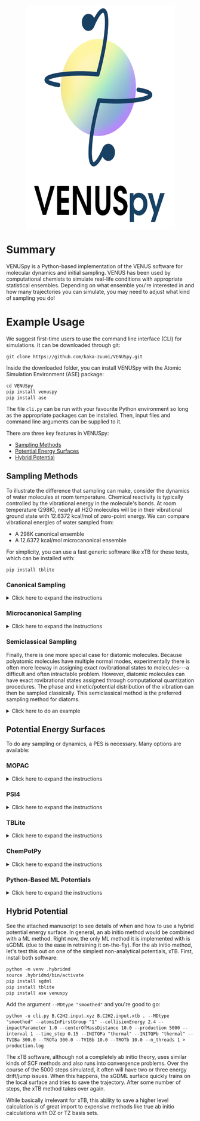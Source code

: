 <p align="center">
  <img align="center" width="400" height="600" src="images/venuspylogo1.png">
</p>

# Summary

VENUSpy is a Python-based implementation of the VENUS software for molecular dynamics and initial sampling. VENUS has been used by computational chemists to simulate real-life conditions with appropriate statistical ensembles. Depending on what ensemble you're interested in and how many trajectories you can simulate, you may need to adjust what kind of sampling you do!



# Example Usage

We suggest first-time users to use the command line interface (CLI) for simulations. It can be downloaded through git:

```
git clone https://github.com/kaka-zuumi/VENUSpy.git
```

Inside the downloaded folder, you can install VENUSpy with the Atomic Simulation Environment (ASE) package:

```
cd VENUSpy
pip install venuspy
pip install ase
```

The file `cli.py` can be run with your favourite Python environment so long as the appropriate packages can be installed. Then, input files and command line arguments can be supplied to it.

There are three key features in VENUSpy:
- [Sampling Methods](#sampling-methods)
- [Potential Energy Surfaces](#potential-energy-surfaces)
- [Hybrid Potential](#hybrid-potential)



## Sampling Methods

To illustrate the difference that sampling can make, consider the dynamics of water molecules at room temperature. Chemical reactivity is typically controlled by the vibrational energy in the molecule's bonds. At room temperature (298K), nearly all H2O molecules will be in their vibrational ground state with 12.6372 kcal/mol of zero-point energy. We can compare vibrational energies of water sampled from:

- A 298K canonical ensemble 
- A 12.6372 kcal/mol microcanonical ensemble

For simplicity, you can use a fast generic software like xTB for these tests, which can be installed with:

```
pip install tblite
```

### Canonical Sampling

<details>
<summary>Click here to expand the instructions</summary>

Water is a nonlinear molecule with three atoms, so it has three normal modes. The vibrational quanta of each mode will be sampled from a canonical ensemble, which assumes energies in each mode are related by a temperature. The frequency of the modes dictates the distribution of quanta and their energies. With xTB, these frequencies are 3653 cm-1 > 3645 cm-1 > 1538 cm-1 for the symmetric stretch, asymmetric stretch, and bending modes, respectively. VENUSpy can sample these with:

```
python -u cli.py H2O.input.xyz H2O.input.xtb .  --atomsInFirstGroup "1 2 3" --production 100 --interval 1 --time_step 0.15 --INITQPa "thermal" --TVIBa 298.0 --TROTa 0.0 --n_threads 1 > production.log
```

The resulting distribution of vibrational energies in each mode is shown in the figure on the right. Nearly all molecules are in their ground vibrational state with energies of 0.23, 0.23, and 0.10 kcal/mol. This results in only a single possible combination of energies sampled.

</details>

### Microcanonical Sampling

<details>
<summary>Click here to expand the instructions</summary>

Water is a nonlinear molecule with three atoms, so it has three normal modes. The vibrational energies of each mode will be sampled from a microcanonical ensemble, which assumes uniform mixing of energies between all modes. The frequency of the modes dictates the absolute amount of energy ultimately given to a mode. With xTB, these frequencies are 3653 cm-1 > 3645 cm-1 > 1538 cm-1 for the symmetric stretch, asymmetric stretch, and bending modes, respectively. VENUSpy can sample these with:

```
python -u cli.py H2O.input.xyz H2O.input.xtb .  --atomsInFirstGroup "1 2 3" --production 100 --interval 1 --time_step 0.15 --INITQPa "microcanonical" --EVIBa 12.6372 --EROTa 0.0 --n_threads 1 > production.log
```

The resulting distribution of vibrational energies in each mode is shown in the figure on the right. The total amount of vibrational energy is uniformly mixed over all three modes, resulting in a seemingly random distribution of combinations of energies.

</details>

### Semiclassical Sampling

Finally, there is one more special case for diatomic molecules. Because polyatomic molecules have multiple normal modes, experimentally there is often more leeway in assigning exact rovibrational states to molecules---a difficult and often intractable problem. However, diatomic molecules can have exact rovibrational states assigned through computational quantization procedures. The phase and kinetic/potential distribution of the vibration can then be sampled classically. This semiclassical method is the preferred sampling method for diatoms.

<details>
<summary>Click here to do an example</summary>

Let's do an example for the OH radical with the same software, for the N=2,J=5 rovibrational state:

```
python -u cli.py OH.input.xyz OH.input.xtb .  --atomsInFirstGroup "1 2" --production 100 --interval 1 --time_step 0.15 --INITQPa "semiclassical" --NVIBa 2 --NROTa 5 --n_threads 1 > production.log
```

Note that, with the semiclassical method, the rovibrational states' energies are not known a priori, as they are not approximated from the normal mode frequencies. Thus, only specific rovibrational states (N,J) can be sampled rather than ensembles. However, the ensemble of phases for a state are still sampled.

</details>

## Potential Energy Surfaces

To do any sampling or dynamics, a PES is necessary. Many options are available:

### MOPAC

<details>
<summary>Click here to expand the instructions</summary>

<img align="right" width="300" height="200" src="images/mopaclogo1.png">

To use MOPAC, it must first be installed somehow. On Ubuntu 24.0 for example, it can be installed with:

```
sudo apt install mopac
```

MOPAC is a general semiempirical software which means that it can be used for most reactions of interest. We will try it out on the B + C2H2 reaction. The input files describing the geometry and PES are as follows:

<details>
<summary>B.C2H2.input.xyz</summary>

```text
5

B      0.000000    0.000000    0.000000
C     -1.707100    1.879500    0.000000
C     -0.611600    2.321200    0.000000
H      0.365700    2.747600    0.000000
H     -2.684400    1.453100    0.000000
```
</details>

<details>
<summary>B.C2H2.input.mopac</summary>

```text
           method AM1
           charge 0
     multiplicity 2
          maxiter 1500
```
</details>

Then, any initial sampling and MD parameters can be given to this so long as the B and C2H2 are kept separate. For example, for a bimolecular collision initiated with 2.4 kcal/mol of collision energy and cold C2H2, the following command works:

```
python -u cli.py B.C2H2.input.xyz B.C2H2.input.mopac . --atomsInFirstGroup "1" --collisionEnergy 2.4 --impactParameter 1.0 --centerOfMassDistance 10.0 --production 100 --interval 1 --time_step 0.15 --INITQPa "thermal" --INITQPb "thermal" --TVIBa 300.0 --TROTa 300.0 --TVIBb 10.0 --TROTb 10.0 --n_threads 1 > production.log
```

Sometimes the SCF calculation in MOPAC does not converge which leads to the error: `ase.calculators.calculator.CalculationFailed: ... failed`. This happens about 1/5 times for this system; restarting it often resolves this.

</details>



### PSI4

<details>
<summary>Click here to expand the instructions</summary>

<img align="right" width="400" height="200" src="images/psi4logo1.png">

To use PSI4, it can be installed with `conda`. You can create a conda environment for it like so:

```
conda create --name psi4md psi4 ase -c conda-forge
conda activate psi4md
```

PSI4 is a general ab initio software which means that it can be used for any adiabatic reaction. Thus, it can be used for the same B + C2H2 reaction. The same geometry file `B.C2H2.input.xyz` can be used, while the PES is altered as:

<details>
<summary>B.C2H2.input.xyz</summary>

```text
5

B      0.000000    0.000000    0.000000
C     -1.707100    1.879500    0.000000
C     -0.611600    2.321200    0.000000
H      0.365700    2.747600    0.000000
H     -2.684400    1.453100    0.000000
```
</details>

<details>
<summary>B.C2H2.input.psi4</summary>

```text
referencemethod uhf
     psi4method b3lyp/def2-sv(p)
         charge 0
   multiplicity 2
```
</details>

Similar to the MOPAC implementation, any initial sampling and MD parameters can be given to this so long as the B and C2H2 are kept separate. For example, for a bimolecular collision initiated with 2.4 kcal/mol of collision energy and cold C2H2, the following command works:

```
python -u cli.py B.C2H2.input.xyz B.C2H2.input.psi4 . --atomsInFirstGroup "1" --collisionEnergy 2.4 --impactParameter 1.0 --centerOfMassDistance 10.0 --production 100 --interval 1 --time_step 0.15 --INITQPa "thermal" --INITQPb "thermal" --TVIBa 300.0 --TROTa 300.0 --TVIBb 10.0 --TROTb 10.0 --n_threads 1 > production.log
```

While PSI4 is parallelized, it is a full electronic structure calculation so it takes more than a minute to do the molecular dynamics, let alone the initial sampling. By default, if there are convergence issues at any step of the initial sampling or dynamics, the ab initio calculation is restarted with slightly different or looser parameters. We suggest skipping a full trajectory simulation if trying this as a test.

</details>



### TBLite

<details>
<summary>Click here to expand the instructions</summary>

<img align="right" width="400" height="200" src="images/xtblogo1.png">

To use TBLite, it can be installed with `pip`, like so:

```
pip install tblite
```

TBLite is a light-weight implementation of the extended tight-binding (xTB) Hamiltonian, which is a generic enough framework for most chemical reactions. Thus, it can be used for the same B + C2H2 reaction. The same geometry file `B.C2H2.input.xyz` can be used, while the PES is altered as:

<details>
<summary>B.C2H2.input.xyz</summary>

```text
5

B      0.000000    0.000000    0.000000
C     -1.707100    1.879500    0.000000
C     -0.611600    2.321200    0.000000
H      0.365700    2.747600    0.000000
H     -2.684400    1.453100    0.000000
```
</details>

<details>
<summary>B.C2H2.input.xtb</summary>

```text
      xtbmethod GFN2-xTB
         charge 0
   multiplicity 2
```
</details>

Similar to the MOPAC implementation, any initial sampling and MD parameters can be given to this so long as the B and C2H2 are kept separate. For example, for a bimolecular collision initiated with 2.4 kcal/mol of collision energy and cold C2H2, the following command works:

```
python -u cli.py B.C2H2.input.xyz B.C2H2.input.xtb . --atomsInFirstGroup "1" --collisionEnergy 2.4 --impactParameter 1.0 --centerOfMassDistance 10.0 --production 100 --interval 1 --time_step 0.15 --INITQPa "thermal" --INITQPb "thermal" --TVIBa 300.0 --TROTa 300.0 --TVIBb 10.0 --TROTb 10.0 --n_threads 1 > production.log
```

Sometimes the xTB calculation does not converge. By default, VENUSpy restarts the calculation a few times with slightly different parameters to try to save the trajectory.

</details>


### ChemPotPy

<details>
<summary>Click here to expand the instructions</summary>

To use ChemPotPy, the main package can be installed with `pip` and some helper packages must be installed with `conda`. As suggested by the developers, a new conda environment can be made for chempotpy with the appropriate packages installed like so:

```
conda create --name chempotpy
conda activate chempotpy
conda install python=3.11
conda install mkl mkl-service
conda install -c conda-forge gfortran
pip install numpy "numpy>=1.26,<1.27"
pip install charset_normalizer
pip install ase
pip install chempotpy
```

ChemPotPy is a collection of analytical potentials, originally made in Fortran and then packaged with a Python wrapper. Thus, only specific chemical reactions can be studied. We will try it out on the O + O2 reaction; find the full list of reactions available at: https://github.com/shuyinan/chempotpy.  The input files describing the geometry and PES are as follows:

<details>
<summary>O.O2.input.xyz</summary>

```text
3

O    0.00000000   0.00000000  100.00000000
O    0.00000000   0.00000000    0.59301532
O    0.00000000   0.00000000   -0.59301532
```
</details>

<details>
<summary>O.O2.input.chempotpy</summary>

```text
Q1-Sgm    chempotpy O3 O3_6_5Ap_2023 0
```
</details>

Then, any initial sampling and MD parameters can be given to this. For example, for a bimolecular collision initiated with 2.4 kcal/mol of collision energy and cold O2, the following command works:

```
python -u cli.py O.O2.input.xyz O.O2.input.chempotpy . --atomsInFirstGroup "1" --collisionEnergy 2.4 --impactParameter 1.0 --centerOfMassDistance 10.0 --production 100 --interval 1 --time_step 0.15 --INITQPa "thermal" --INITQPb "thermal" --TVIBa 300.0 --TROTa 300.0 --TVIBb 10.0 --TROTb 10.0 --n_threads 1 > production.log
```

</details>



### Python-Based ML Potentials

<details>
<summary>Click here to expand the instructions</summary>

<p>
<img align="right" width="250" height="100" src="images/pytorchlogo1.png">
</p>
<p>
<img align="right" width="300" height="200" src="images/tensorflowlogo1.jpg">
</p>

Many Python-based machine learning (ML) potentials exist now and because of the variety of different ML software, there may be conflicts between installed software. It is suggested to always create separate `conda` environments for each software. If `pip` is being used, separate Python virtual environments can be used for each software as well.

We will demonstrate interfaces with three examples: Schnet, sGDML, and Physnet.

For Schnet, first install an appropriate version (depending on the version of the model):

```
python3.11 -m venv .schnetmd
source .schnetmd/bin/activate
pip install torch==2.3 schnetpack==2.0.4 pytorch-lightning==2.2
pip install ase venuspy
```

And then do the initial sampling and MD:

```
python -u cli.py CH.C4H6.input.xyz MLmodels/CHC4H6/best_inference_model . --atomsInFirstGroup "1 2" --collisionEnergy 2.4 --impactParameter 1.0 --centerOfMassDistance 10.0 --production 100 --interval 1 --time_step 0.15 --INITQPa "thermal" --INITQPb "thermal" --TVIBa 300.0 --TROTa 300.0 --TVIBb 10.0 --TROTb 10.0 --n_threads 1 > production.log
```


For sGDML, first install the latest version with `pip`:

```
python -m venv .sgdmlmd
source .sgdmlmd/bin/activate
pip install sgdml
pip install ase venuspy
```

And then do the initial sampling and MD:

```
python -u cli.py HBr.HCl.input.xyz MLmodels/HBrHCl/model-train8000-sym2-sig0050.npz . --atomsInFirstGroup "1 2" --collisionEnergy 2.4 --impactParameter 1.0 --centerOfMassDistance 10.0 --production 100 --interval 1 --time_step 0.15 --INITQPa "thermal" --INITQPb "thermal" --TVIBa 300.0 --TROTa 300.0 --TVIBb 10.0 --TROTb 10.0 --n_threads 1 > production.log
```

For Physnet, first download the latest version from github and install tensorflow:

```
git clone https://github.com/MMunibas/PhysNet.git
conda create -n tensorflow1.14 tensorflow=1.14
conda activate tensorflow1.14
conda install ase -c conda-forge
```

You may need to change a few lines of code so that it works (there seem to be some backward compatability issues):

```
sed -i 's/import tensorflow as tf/import tensorflow.compat.v1 as tf/' PhysNet/*.py PhysNet/*/*.py PhysNet/*/*/*.py
sed -i 's/self._saver = tf.train.Saver(self.variables, save_relative_paths=True, max_to_keep=50)/self._saver = tf.train.Saver(max_to_keep=50)/' PhysNet/neural_network/NeuralNetwork.py
sed -i 's/@lru_cache/@lru_cache(maxsize=128)/' $(dirname $(which python))/../lib/python3.7/site-packages/ase/formula.py
sed -i 's/from importlib.metadata import entry_points/from importlib_metadata import entry_points/' $(dirname $(which python))/../lib/python3.7/site-packages/ase/io/formats.py
```

And then do the initial sampling and MD:

```
python -u cli.py CH.SH2.input.xyz MLmodels/CHSH2/model.physnet.config . --atomsInFirstGroup "1 2" --collisionEnergy 2.4 --impactParameter 1.0 --centerOfMassDistance 10.0 --production 100 --interval 1 --time_step 0.15 --INITQPa "thermal" --INITQPb "thermal" --TVIBa 300.0 --TROTa 300.0 --TVIBb 10.0 --TROTb 10.0 --n_threads 1 > production.log 2> /dev/null
```

</details>




## Hybrid Potential

See the attached manuscript to see details of when and how to use a hybrid potential energy surface. In general, an ab initio method would be combined with a ML method. Right now, the only ML method it is implemented with is sGDML (due to the ease in retraining it on-the-fly). For the ab initio method, let's test this out on one of the simplest non-analytical potentials, xTB. First, install both software:

```
python -m venv .hybridmd
source .hybridmd/bin/activate
pip install sgdml
pip install tblite
pip install ase venuspy
```

Add the argument `--MDtype "smoothed"` and you're good to go:

```
python -u cli.py B.C2H2.input.xyz B.C2H2.input.xtb . --MDtype "smoothed" --atomsInFirstGroup "1" --collisionEnergy 2.4 --impactParameter 1.0 --centerOfMassDistance 10.0 --production 5000 --interval 1 --time_step 0.15 --INITQPa "thermal" --INITQPb "thermal" --TVIBa 300.0 --TROTa 300.0 --TVIBb 10.0 --TROTb 10.0 --n_threads 1 > production.log
```

The xTB software, although not a completely ab initio theory, uses similar kinds of SCF methods and also runs into convergence problems. Over the course of the 5000 steps simulated, it often will have two or three energy drift/jump issues. When this happens, the sGDML surface quickly trains on the local surface and tries to save the trajectory. After some number of steps, the xTB method takes over again.

While basically irrelevant for xTB, this ability to save a higher level calculation is of great import to expensive methods like true ab initio calculations with DZ or TZ basis sets.



